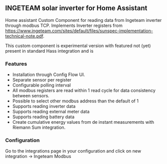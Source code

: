 ## INGETEAM solar inverter for Home Assistant 

Home assistant Custom Component for reading data from Ingeteam inverter through modbus TCP. Implements Inverter registers from https://www.ingeteam.com/sites/default/files/sunspec-implementation-technical-note.pdf.

This custom component is experimental version with featured not (yet) present in standard Hass integration and is

### Features

- Installation through Config Flow UI.
- Separate sensor per register
- Configurable polling interval
- All modbus registers are read within 1 read cycle for data consistency between sensors.
- Possible to select other modbus address than the default of 1
- Supports reading inverter data 
- Supports reading external meter data
- Supports reading battery data
- Create cumulative energy values from de instant measurements with Riemann Sum integration.

### Configuration
Go to the integrations page in your configuration and click on new integration -> Ingeteam Modbus
